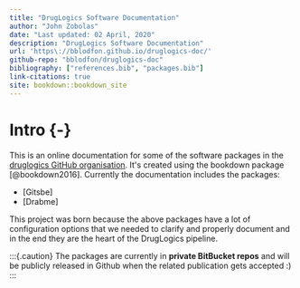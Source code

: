 ```yaml
---
title: "DrugLogics Software Documentation"
author: "John Zobolas"
date: "Last updated: 02 April, 2020"
description: "DrugLogics Software Documentation"
url: 'https\://bblodfon.github.io/druglogics-doc/'
github-repo: "bblodfon/druglogics-doc"
bibliography: ["references.bib", "packages.bib"]
link-citations: true
site: bookdown::bookdown_site
---
```




# Intro {-}

This is an online documentation for some of the software packages in the [druglogics GitHub organisation](https://github.com/druglogics/).
It's created using the bookdown package [@bookdown2016].
Currently the documentation includes the packages:

- [Gitsbe]
- [Drabme]

This project was born because the above packages have a lot of configuration options that we needed to clarify and properly document and in the end they are the heart of the DrugLogics pipeline.

:::{.caution}
The packages are currently in **private BitBucket repos** and will be publicly released in Github when the related publication gets accepted :)
:::
